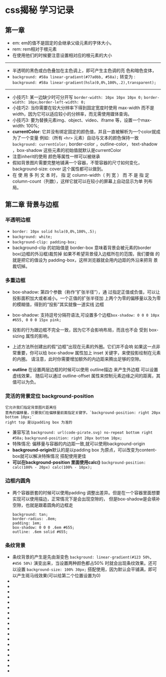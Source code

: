 <!--
 * @Author: your name
 * @Date: 2021-07-07 17:46:49
 * @LastEditTime: 2021-07-07 22:25:50
 * @LastEditors: Please set LastEditors
 * @Description: In User Settings Edit
 * @FilePath: \notes\study notes\css-study\css-style.md
-->
# css揭秘 学习记录
## 第一章
  * em: em的值不是固定的会继承父级元素的字体大小。
  * rem: rem相对于根元素
  * 在使用他们的时候要注意设置相对应的根元素的大小
  ---
  * 半透明的黑色或白色叠加在主色调上，即可产生主色调的亮
色和暗色变体，
  * `background: #58a linear-gradient(#77a0bb, #58a);` 
  转变为 :
  `background: #58a linear-gradient(hsla(0,0%,100%,.2),transparent);`
  ---
  * 小技巧1: 某一边缺少时可分开写
    `border-width: 10px 10px 10px 0;`
    `border-width: 10px;border-left-width: 0;`
  * 小技巧2: 当你需要在较大分辨率下得到固定宽度时使用 max-width 而不是
    width，因为它可以适应较小的分辨率，而无需使用媒体查询。
  * 小技巧3: 要为替换元素img、object、video、iframe 等，设置一个max-width: 100%;
  * **currentColor**: 它并没有绑定固定的颜色值，并且一直被解析为一个color就成为了一个变量
    例如:（所有 `<hr>` 元素）自动与文本的颜色保持一致 `background: currentColor;`
    border-color ，outline-color， text-shadow ，box-shadow 这些元素的初始值就默认是currentColor
  * 注意inherit的使用 颜色等属性一样可以被继承
  * 假如背景图片需要完整地铺满一个容器，不管容器的尺寸如何变化，
    background-size: cover 这个属性都可以做到。
  * 在 使 用 多 列 文 本 时， 指 定 column-width（ 列 宽 ） 而 不 是 指 定
    column-count（列数），这样它就可以在较小的屏幕上自动显示为单
    列布局。
## 第二章 背景与边框
  ### **半透明边框**
  * `border: 10px solid hsla(0,0%,100%,.5);`
  * `background: white;`
  * `background-clip: padding-box;`
  * background-clip 的初始值是 border-box   意味着背景会被元素的border box(边框的外沿框)裁剪掉
    如果不希望背景侵入边框所在的范围，我们要做
    的就是把它的值设为 padding-box，这样浏览器就会用内边距的外沿来把背
    景裁切掉。
  ### **多重边框**
  * box-shadow: 第四个参数（称作“扩张半径”），通
    过指定正值或负值，可以让投影面积加大或者减小。一个正值的扩张半径加
    上两个为零的偏移量以及为零的模糊值，得到的“投影”其实就像一道实线
    边框
  * box-shadow: 支持逗号分隔符语法,可设置多个边框`box-shadow: 0 0 0 10px #655, 0 0 0 15px pink;`
    
  * 投影的行为跟边框不完全一致，因为它不会影响布局，而且也不会
    受到 box-sizing 属性的影响。
  * 上述方法所创建出的假“边框”出现在元素的外圈。它们并不会响
    如果这一点非常重要，你可以给
    box-shadow 属性加上 inset 关键字，来使投影绘制在元素的内圈。
    请注意，此时你需要增加额外的内边距来腾出足够的空隙。
  * **outline** 在设置两层边框的时候可以使用 outline描边 来产生外边框 可以设置虚线效果，
    随后可以通过 outline-offset 属性来控制元素边缘之间的距离，其值可以为负。
  ### **灵活的背景定位 background-position**  
    它允许我们指定背景图片距离任
    意角的偏移量，只要我们在偏移量前面指定关键字。`background-position: right 20px bottom 10px;`
    right top 是以padding box 为准的
  * 兼容写法 
    `background: url(code-pirate.svg) no-repeat bottom right #58a;`
    `background-position: right 20px bottom 10px;`
  * 特殊情况: 偏移量与容器的内边距一致,就可以使用background-origin
  * **background-origin**默认的是以padding box 为原点，可以改变为content-box就可以解决特殊情况
    搭配使用更佳
  * **可以在background-position 里面使用calc()** `background-position: calc(100% - 20px) calc(100% - 10px);`
  ### **边框内圆角**
  * 两个容器嵌套的时候可以使用padding 调整出差异。但是在一个容器里面想要实现可以使用描边，正常情况下是会出现空隙的，
    但是box-shadow是会填补空隙，也就是跟着圆角的边框走

    ```
    background: tan;
    border-radius: .8em;
    padding: 1em;
    box-shadow: 0 0 0 .6em #655;
    outline: .6em solid #655;
    ```
  ### **条纹背景**
  * 条纹背景的产生是先由渐变色 `background: linear-gradient(#123 50%, #456 50%)` 演变出来，当设置两种颜色都占50% 时就会出现条纹效果。还可以设置 `background-size: 100% 30px;` 搭配使用，因为默认会平铺满，即可以产生斑马线效果(可以给第二个位置设置为0)
  * 
  *
  *
  *
  *
  *
  *
  *
  *
  *
  *
  *
  *
  *
  *
  *
  *
  *
  



